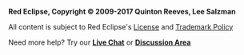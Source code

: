 **Red Eclipse, Copyright © 2009-2017 Quinton Reeves, Lee Salzman**

All content is subject to Red Eclipse's [License](https://redeclipse.net/license) and [Trademark Policy](https://redeclipse.net/trademark)

Need more help? Try our **[Live Chat](https://redeclipse.net/chat)** or **[Discussion Area](https://redeclipse.net/discuss)**
